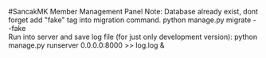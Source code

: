 #SancakMK Member Management Panel
Note: Database already exist, dont forget add "fake" tag into migration command.
python manage.py migrate --fake <appname>  
Run into server and save log file (for just only development version):
python manage.py runserver 0.0.0.0:8000 >> log.log  &
